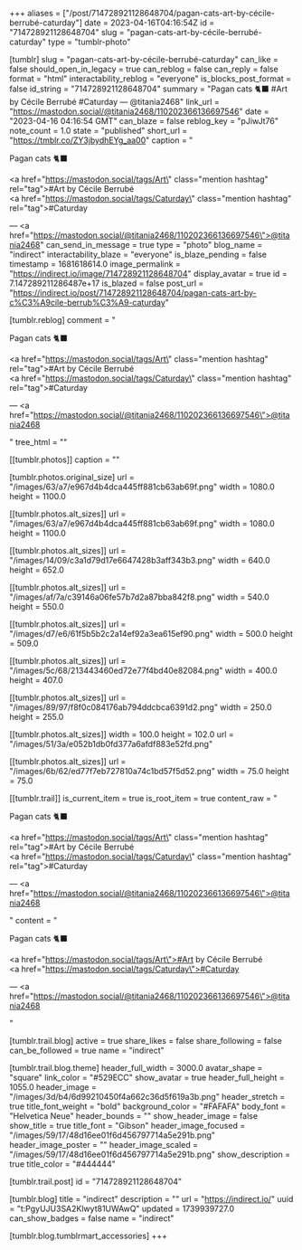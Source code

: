 +++
aliases = ["/post/714728921128648704/pagan-cats-art-by-cécile-berrubé-caturday"]
date = 2023-04-16T04:16:54Z
id = "714728921128648704"
slug = "pagan-cats-art-by-cécile-berrubé-caturday"
type = "tumblr-photo"

[tumblr]
slug = "pagan-cats-art-by-cécile-berrubé-caturday"
can_like = false
should_open_in_legacy = true
can_reblog = false
can_reply = false
format = "html"
interactability_reblog = "everyone"
is_blocks_post_format = false
id_string = "714728921128648704"
summary = "Pagan cats 🐈‍⬛ #Art by Cécile Berrubé #Caturday — @titania2468"
link_url = "https://mastodon.social/@titania2468/110202366136697546"
date = "2023-04-16 04:16:54 GMT"
can_blaze = false
reblog_key = "pJiwJt76"
note_count = 1.0
state = "published"
short_url = "https://tmblr.co/ZY3jbydhEYg_aa00"
caption = "<p>Pagan cats 🐈‍⬛</p><p><a href=\"https://mastodon.social/tags/Art\" class=\"mention hashtag\" rel=\"tag\">#Art</a> by Cécile Berrubé<br/><a href=\"https://mastodon.social/tags/Caturday\" class=\"mention hashtag\" rel=\"tag\">#Caturday</a></p> — <a href=\"https://mastodon.social/@titania2468/110202366136697546\">@titania2468</a>"
can_send_in_message = true
type = "photo"
blog_name = "indirect"
interactability_blaze = "everyone"
is_blaze_pending = false
timestamp = 1681618614.0
image_permalink = "https://indirect.io/image/714728921128648704"
display_avatar = true
id = 7.147289211286487e+17
is_blazed = false
post_url = "https://indirect.io/post/714728921128648704/pagan-cats-art-by-c%C3%A9cile-berrub%C3%A9-caturday"

[tumblr.reblog]
comment = "<p><p>Pagan cats 🐈‍⬛</p><p><a href=\"https://mastodon.social/tags/Art\" class=\"mention hashtag\" rel=\"tag\">#Art</a> by Cécile Berrubé<br><a href=\"https://mastodon.social/tags/Caturday\" class=\"mention hashtag\" rel=\"tag\">#Caturday</a></p> — <a href=\"https://mastodon.social/@titania2468/110202366136697546\">@titania2468</a></p>"
tree_html = ""

[[tumblr.photos]]
caption = ""

[tumblr.photos.original_size]
url = "/images/63/a7/e967d4b4dca445ff881cb63ab69f.png"
width = 1080.0
height = 1100.0

[[tumblr.photos.alt_sizes]]
url = "/images/63/a7/e967d4b4dca445ff881cb63ab69f.png"
width = 1080.0
height = 1100.0

[[tumblr.photos.alt_sizes]]
url = "/images/14/09/c3a1d79d17e6647428b3aff343b3.png"
width = 640.0
height = 652.0

[[tumblr.photos.alt_sizes]]
url = "/images/af/7a/c39146a06fe57b7d2a87bba842f8.png"
width = 540.0
height = 550.0

[[tumblr.photos.alt_sizes]]
url = "/images/d7/e6/61f5b5b2c2a14ef92a3ea615ef90.png"
width = 500.0
height = 509.0

[[tumblr.photos.alt_sizes]]
url = "/images/5c/68/213443460ed72e77f4bd40e82084.png"
width = 400.0
height = 407.0

[[tumblr.photos.alt_sizes]]
url = "/images/89/97/f8f0c084176ab794ddcbca6391d2.png"
width = 250.0
height = 255.0

[[tumblr.photos.alt_sizes]]
width = 100.0
height = 102.0
url = "/images/51/3a/e052b1db0fd377a6afdf883e52fd.png"

[[tumblr.photos.alt_sizes]]
url = "/images/6b/62/ed77f7eb727810a74c1bd57f5d52.png"
width = 75.0
height = 75.0

[[tumblr.trail]]
is_current_item = true
is_root_item = true
content_raw = "<p><p>Pagan cats 🐈‍⬛</p><p><a href=\"https://mastodon.social/tags/Art\" class=\"mention hashtag\" rel=\"tag\">#Art</a> by Cécile Berrubé<br><a href=\"https://mastodon.social/tags/Caturday\" class=\"mention hashtag\" rel=\"tag\">#Caturday</a></p> — <a href=\"https://mastodon.social/@titania2468/110202366136697546\">@titania2468</a></p>"
content = "<p><p>Pagan cats &#128008;&zwj;&#11035;</p><p><a href=\"https://mastodon.social/tags/Art\">#Art</a> by C&eacute;cile Berrub&eacute;<br /><a href=\"https://mastodon.social/tags/Caturday\">#Caturday</a></p> &mdash; <a href=\"https://mastodon.social/@titania2468/110202366136697546\">@titania2468</a></p>"

[tumblr.trail.blog]
active = true
share_likes = false
share_following = false
can_be_followed = true
name = "indirect"

[tumblr.trail.blog.theme]
header_full_width = 3000.0
avatar_shape = "square"
link_color = "#529ECC"
show_avatar = true
header_full_height = 1055.0
header_image = "/images/3d/b4/6d99210450f4a662c36d5f619a3b.png"
header_stretch = true
title_font_weight = "bold"
background_color = "#FAFAFA"
body_font = "Helvetica Neue"
header_bounds = ""
show_header_image = false
show_title = true
title_font = "Gibson"
header_image_focused = "/images/59/17/48d16ee01f6d456797714a5e291b.png"
header_image_poster = ""
header_image_scaled = "/images/59/17/48d16ee01f6d456797714a5e291b.png"
show_description = true
title_color = "#444444"

[tumblr.trail.post]
id = "714728921128648704"

[tumblr.blog]
title = "indirect"
description = ""
url = "https://indirect.io/"
uuid = "t:PgyUJU3SA2Klwyt81UWAwQ"
updated = 1739939727.0
can_show_badges = false
name = "indirect"

[tumblr.blog.tumblrmart_accessories]
+++
